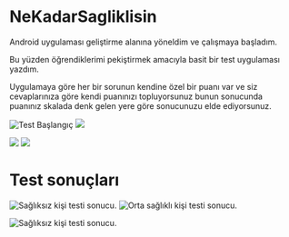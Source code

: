 # NeKadarSagliklisin
Android uygulaması geliştirme alanına yöneldim ve çalışmaya başladım.

Bu yüzden öğrendiklerimi pekiştirmek amacıyla basit bir test uygulaması yazdım.

Uygulamaya göre her bir sorunun kendine özel bir puanı var ve siz cevaplarınıza göre 
kendi puanınızı topluyorsunuz bunun sonucunda puanınız skalada denk gelen yere göre 
sonucunuzu elde ediyorsunuz.

![Test Başlangıç](/nekadarappimages/images1.JPG)  ![ ](/nekadarappimages/images.JPG)

![ ](/nekadarappimages/images2.JPG)  ![ ](/nekadarappimages/images3.JPG)


# Test sonuçları

![Sağlıksız kişi testi sonucu.](/nekadarappimages/images4.JPG)  ![Orta sağlıklı kişi testi sonucu.](/nekadarappimages/images5.JPG)

![Sağlıksız kişi testi sonucu.](/nekadarappimages/images6.JPG)




